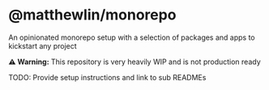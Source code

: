 # @matthewlin/monorepo

An opinionated monorepo setup with a selection of packages and apps to kickstart
any project

**⚠️ Warning:** This repository is very heavily WIP and is not production ready

TODO: Provide setup instructions and link to sub READMEs
